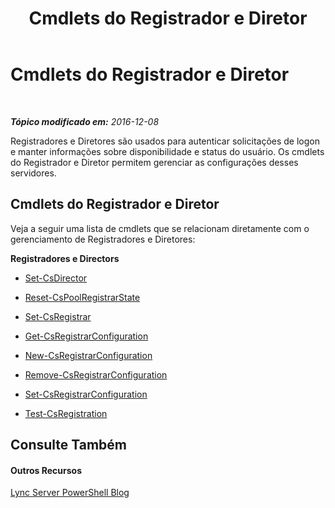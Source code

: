 ﻿---
title: Cmdlets do Registrador e Diretor
TOCTitle: Cmdlets do Registrador e Diretor
ms:assetid: 327c08ab-7e1e-47c0-b280-a001722c116f
ms:mtpsurl: https://technet.microsoft.com/pt-br/library/Gg415641(v=OCS.15)
ms:contentKeyID: 49306320
ms.date: 12/10/2016
mtps_version: v=OCS.15
ms.translationtype: HT
---

# Cmdlets do Registrador e Diretor

 

_**Tópico modificado em:** 2016-12-08_

Registradores e Diretores são usados para autenticar solicitações de logon e manter informações sobre disponibilidade e status do usuário. Os cmdlets do Registrador e Diretor permitem gerenciar as configurações desses servidores.

## Cmdlets do Registrador e Diretor

Veja a seguir uma lista de cmdlets que se relacionam diretamente com o gerenciamento de Registradores e Diretores:

**Registradores e Directors**

  -   
    [Set-CsDirector](set-csdirector.md)

  -   
    [Reset-CsPoolRegistrarState](reset-cspoolregistrarstate.md)

  -   
    [Set-CsRegistrar](set-csregistrar.md)

  -   
    [Get-CsRegistrarConfiguration](get-csregistrarconfiguration.md)

  -   
    [New-CsRegistrarConfiguration](new-csregistrarconfiguration.md)

  -   
    [Remove-CsRegistrarConfiguration](remove-csregistrarconfiguration.md)

  -   
    [Set-CsRegistrarConfiguration](set-csregistrarconfiguration.md)

  -   
    [Test-CsRegistration](test-csregistration.md)

## Consulte Também

#### Outros Recursos

[Lync Server PowerShell Blog](http://go.microsoft.com/fwlink/?linkid=203150%26clcid=0x416)

